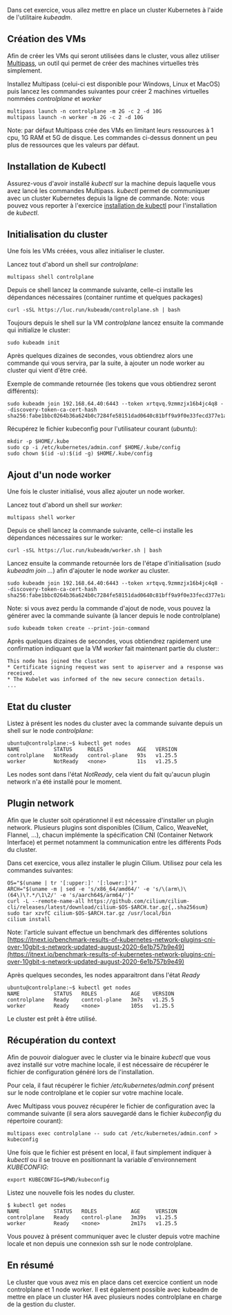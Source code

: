 Dans cet exercice, vous allez mettre en place un cluster Kubernetes à l'aide de l'utilitaire *kubeadm*.

## Création des VMs

Afin de créer les VMs qui seront utilisées dans le cluster, vous allez utiliser [Multipass](https://multipass.run), un outil qui permet de créer des machines virtuelles très simplement.

Installez Multipass (celui-ci est disponible pour Windows, Linux et MacOS) puis lancez les commandes suivantes pour créer 2 machines virtuelles nommées *controlplane* et *worker*

```
multipass launch -n controlplane -m 2G -c 2 -d 10G
multipass launch -n worker -m 2G -c 2 -d 10G
```

Note: par défaut Multipass crée des VMs en limitant leurs ressources à 1 cpu, 1G RAM et 5G de disque. Les commandes ci-dessus donnent un peu plus de ressources que les valeurs par défaut.

## Installation de Kubectl

Assurez-vous d'avoir installé *kubectl* sur la machine depuis laquelle vous avez lancé les commandes Multipass. *kubectl*  permet de communiquer avec un cluster Kubernetes depuis la ligne de commande.
Note: vous pouvez vous reporter à l'exercice [installation de kubectl](https://gitlab.com/lucj/k8s-exercices/-/blob/master/Installation/kubectl.md) pour l'installation de *kubectl*.

## Initialisation du cluster

Une fois les VMs créées, vous allez initialiser le cluster.

Lancez tout d'abord un shell sur *controlplane*:

```
multipass shell controlplane
```

Depuis ce shell lancez la commande suivante, celle-ci installe les dépendances nécessaires (container runtime et quelques packages)

```
curl -sSL https://luc.run/kubeadm/controlplane.sh | bash
```

Toujours depuis le shell sur la VM *controlplane* lancez ensuite la commande qui initialize le cluster:

```
sudo kubeadm init
```

Après quelques dizaines de secondes, vous obtiendrez alors une commande qui vous servira, par la suite, à ajouter un node worker au cluster qui vient d'être créé.

Exemple de commande retournée (les tokens que vous obtiendrez seront différents):

```
sudo kubeadm join 192.168.64.40:6443 --token xrtqvq.9zmmzjx16b4jc4q8 --discovery-token-ca-cert-hash sha256:fabe1bbc0264b36a624b0c7284fe58151dad0640c81bff9a9f0e33fecd377e1a
```

Récupérez le fichier kubeconfig pour l'utilisateur courant (*ubuntu*):

```
mkdir -p $HOME/.kube
sudo cp -i /etc/kubernetes/admin.conf $HOME/.kube/config
sudo chown $(id -u):$(id -g) $HOME/.kube/config
```

## Ajout d'un node worker

Une fois le cluster initialisé, vous allez ajouter un node worker.

Lancez tout d'abord un shell sur *worker*:

```
multipass shell worker
```

Depuis ce shell lancez la commande suivante, celle-ci installe les dépendances nécessaires sur le worker:

```
curl -sSL https://luc.run/kubeadm/worker.sh | bash
```

Lancez ensuite la commande retournée lors de l'étape d'initialisation (*sudo kubeadm join ...*) afin d'ajouter le node *worker* au cluster.

```
sudo kubeadm join 192.168.64.40:6443 --token xrtqvq.9zmmzjx16b4jc4q8 --discovery-token-ca-cert-hash sha256:fabe1bbc0264b36a624b0c7284fe58151dad0640c81bff9a9f0e33fecd377e1a
```

Note: si vous avez perdu la commande d'ajout de node, vous pouvez la générer avec la commande suivante (à lancer depuis le node controlplane)

```
sudo kubeadm token create --print-join-command
```

Après quelques dizaines de secondes, vous obtiendrez rapidement une confirmation indiquant que la VM *worker* fait maintenant partie du cluster::

```
This node has joined the cluster
* Certificate signing request was sent to apiserver and a response was received.
* The Kubelet was informed of the new secure connection details.
...
```

## Etat du cluster

Listez à présent les nodes du cluster avec la commande suivante depuis un shell sur le node *controlplane*:

```
ubuntu@controlplane:~$ kubectl get nodes
NAME           STATUS     ROLES           AGE   VERSION
controlplane   NotReady   control-plane   93s   v1.25.5
worker         NotReady   <none>          11s   v1.25.5
```

Les nodes sont dans l'état *NotReady*, cela vient du fait qu'aucun plugin network n'a été installé pour le moment.

## Plugin network

Afin que le cluster soit opérationnel il est nécessaire d'installer un plugin network. Plusieurs plugins sont disponibles (Cilium, Calico, WeaveNet, Flannel, …), chacun implémente la spécification CNI (Container Network Interface) et permet notamment la communication entre les différents Pods du cluster.

Dans cet exercice, vous allez installer le plugin Cilium. Utilisez pour cela les commandes suivantes:

```
OS="$(uname | tr '[:upper:]' '[:lower:]')"
ARCH="$(uname -m | sed -e 's/x86_64/amd64/' -e 's/\(arm\)\(64\)\?.*/\1\2/' -e 's/aarch64$/arm64/')"
curl -L --remote-name-all https://github.com/cilium/cilium-cli/releases/latest/download/cilium-$OS-$ARCH.tar.gz{,.sha256sum}
sudo tar xzvfC cilium-$OS-$ARCH.tar.gz /usr/local/bin
cilium install
```

Note: l'article suivant effectue un benchmark des différentes solutions [https://itnext.io/benchmark-results-of-kubernetes-network-plugins-cni-over-10gbit-s-network-updated-august-2020-6e1b757b9e49](https://itnext.io/benchmark-results-of-kubernetes-network-plugins-cni-over-10gbit-s-network-updated-august-2020-6e1b757b9e49)


Après quelques secondes, les nodes apparaitront dans l'état *Ready*

```
ubuntu@controlplane:~$ kubectl get nodes
NAME           STATUS   ROLES           AGE    VERSION
controlplane   Ready    control-plane   3m7s   v1.25.5
worker         Ready    <none>          105s   v1.25.5
```

Le cluster est prêt à être utilisé.

## Récupération du context

Afin de pouvoir dialoguer avec le cluster via le binaire *kubectl* que vous avez installé sur votre machine locale, il est nécessaire de récupérer le fichier de configuration généré lors de l'installation.

Pour cela, il faut récupérer le fichier */etc/kubernetes/admin.conf* présent sur le node controlplane et le copier sur votre machine locale.

Avec Multipass vous pouvez récupérer le fichier de configuration avec la commande suivante (il sera alors sauvegardé dans le fichier *kubeconfig* du répertoire courant):

```
multipass exec controlplane -- sudo cat /etc/kubernetes/admin.conf > kubeconfig
```

Une fois que le fichier est présent en local, il faut simplement indiquer à *kubectl* ou il se trouve en positionnant la variable d'environnement *KUBECONFIG*:

```
export KUBECONFIG=$PWD/kubeconfig
```

Listez une nouvelle fois les nodes du cluster.

```
$ kubectl get nodes
NAME           STATUS   ROLES           AGE     VERSION
controlplane   Ready    control-plane   3m39s   v1.25.5
worker         Ready    <none>          2m17s   v1.25.5
```

Vous pouvez à présent communiquer avec le cluster depuis votre machine locale et non depuis une connexion ssh sur le node controlplane.

## En résumé

Le cluster que vous avez mis en place dans cet exercice contient un node controlplane et 1 node worker. Il est également possible avec kubeadm de mettre en place un cluster HA avec plusieurs nodes controlplane en charge de la gestion du cluster.